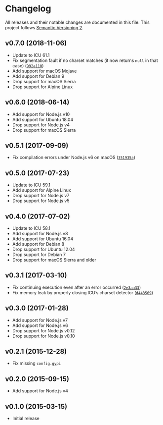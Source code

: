 # Changelog

All releases and their notable changes are documented in this file. This project follows [Semantic Versioning 2](https://semver.org).

## v0.7.0 (2018-11-06)

- Update to ICU 61.1
- Fix segmentation fault if no charset matches (it now returns `null` in that case) ([`992a110`](https://github.com/sonicdoe/detect-character-encoding/commit/992a11007fff6cfd40b952150ab8d30410c4a20a))
- Add support for macOS Mojave
- Add support for Debian 9
- Drop support for macOS Sierra
- Drop support for Alpine Linux

## v0.6.0 (2018-06-14)

- Add support for Node.js v10
- Add support for Ubuntu 18.04
- Drop support for Node.js v4
- Drop support for macOS Sierra

## v0.5.1 (2017-09-09)

- Fix compilation errors under Node.js v6 on macOS ([`351935a`](https://github.com/sonicdoe/detect-character-encoding/commit/351935a96d4d1cd298b1bea3d97a223707303a07))

## v0.5.0 (2017-07-23)

- Update to ICU 59.1
- Add support for Alpine Linux
- Drop support for Node.js v7
- Drop support for Node.js v5

## v0.4.0 (2017-07-02)

- Update to ICU 58.1
- Add support for Node.js v8
- Add support for Ubuntu 16.04
- Add support for Debian 8
- Drop support for Ubuntu 12.04
- Drop support for Debian 7
- Drop support for macOS Sierra and older

## v0.3.1 (2017-03-10)

- Fix continuing execution even after an error occurred ([`2e3aa33`](https://github.com/sonicdoe/detect-character-encoding/commit/2e3aa333a573960edf2d782bca3b25a01e49678b))
- Fix memory leak by properly closing ICU’s charset detector ([`d443569`](https://github.com/sonicdoe/detect-character-encoding/commit/d44356927b92e3b13e178071bf6d7c671766f588))

## v0.3.0 (2017-01-28)

- Add support for Node.js v7
- Add support for Node.js v6
- Drop support for Node.js v0.12
- Drop support for Node.js v0.10

## v0.2.1 (2015-12-28)

- Fix missing `config.gypi`

## v0.2.0 (2015-09-15)

- Add support for Node.js v4

## v0.1.0 (2015-03-15)

- Initial release
